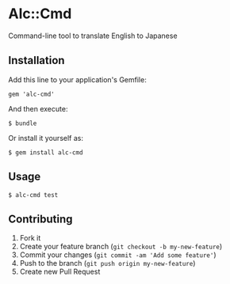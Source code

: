 # Alc::Cmd

Command-line tool to translate English to Japanese 

## Installation

Add this line to your application's Gemfile:

    gem 'alc-cmd'

And then execute:

    $ bundle

Or install it yourself as:

    $ gem install alc-cmd

## Usage

    $ alc-cmd test

## Contributing

1. Fork it
2. Create your feature branch (`git checkout -b my-new-feature`)
3. Commit your changes (`git commit -am 'Add some feature'`)
4. Push to the branch (`git push origin my-new-feature`)
5. Create new Pull Request
